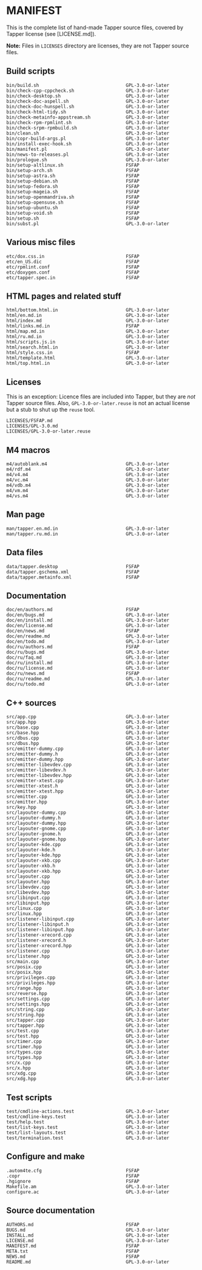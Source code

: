 <!--
    ---------------------------------------------------------------------- copyright and license ---

    File: MANIFEST.md

    Copyright 🄯 2014, 2016—2017, 2019—2023 Van de Bugger.

    This file is part of Tapper.

    Copying and distribution of this file, with or without modification, are permitted in any
    medium without royalty provided the copyright notice and this notice are preserved. This file
    is offered as-is, without any warranty.

    SPDX-License-Identifier: FSFAP

    ---------------------------------------------------------------------- copyright and license ---
-->

MANIFEST
========

This is the complete list of hand-made Tapper source files, covered by Tapper license (see
[LICENSE.md]).

**Note:** Files in `LICENSES` directory are licenses, they are not Tapper source files.

Build scripts
-------------

    bin/build.sh                                GPL-3.0-or-later
    bin/check-cpp-cppcheck.sh                   GPL-3.0-or-later
    bin/check-desktop.sh                        GPL-3.0-or-later
    bin/check-doc-aspell.sh                     GPL-3.0-or-later
    bin/check-doc-hunspell.sh                   GPL-3.0-or-later
    bin/check-html-tidy.sh                      GPL-3.0-or-later
    bin/check-metainfo-appstream.sh             GPL-3.0-or-later
    bin/check-rpm-rpmlint.sh                    GPL-3.0-or-later
    bin/check-srpm-rpmbuild.sh                  GPL-3.0-or-later
    bin/clean.sh                                GPL-3.0-or-later
    bin/copr-build-args.pl                      GPL-3.0-or-later
    bin/install-exec-hook.sh                    GPL-3.0-or-later
    bin/manifest.pl                             GPL-3.0-or-later
    bin/news-to-releases.pl                     GPL-3.0-or-later
    bin/prologue.sh                             GPL-3.0-or-later
    bin/setup-altlinux.sh                       FSFAP
    bin/setup-arch.sh                           FSFAP
    bin/setup-astra.sh                          FSFAP
    bin/setup-debian.sh                         FSFAP
    bin/setup-fedora.sh                         FSFAP
    bin/setup-mageia.sh                         FSFAP
    bin/setup-openmandriva.sh                   FSFAP
    bin/setup-opensuse.sh                       FSFAP
    bin/setup-ubuntu.sh                         FSFAP
    bin/setup-void.sh                           FSFAP
    bin/setup.sh                                FSFAP
    bin/subst.pl                                GPL-3.0-or-later

Various misc files
------------------

    etc/dox.css.in                              FSFAP
    etc/en_US.dic                               FSFAP
    etc/rpmlint.conf                            FSFAP
    etc/doxygen.conf                            FSFAP
    etc/tapper.spec.in                          FSFAP

HTML pages and related stuff
----------------------------

    html/bottom.html.in                         GPL-3.0-or-later
    html/en.md.in                               GPL-3.0-or-later
    html/index.md                               GPL-3.0-or-later
    html/links.md.in                            FSFAP
    html/map.md.in                              GPL-3.0-or-later
    html/ru.md.in                               GPL-3.0-or-later
    html/scripts.js.in                          GPL-3.0-or-later
    html/search.html.in                         GPL-3.0-or-later
    html/style.css.in                           FSFAP
    html/template.html                          GPL-3.0-or-later
    html/top.html.in                            GPL-3.0-or-later

Licenses
--------

This is an exception: Licence files are included into Tapper, but they are *not* Tapper source
files. Also, `GPL-3.0-or-later.reuse` is not an actual license but a stub to shut up the `reuse`
tool.

    LICENSES/FSFAP.md
    LICENSES/GPL-3.0.md
    LICENSES/GPL-3.0-or-later.reuse

M4 macros
---------

    m4/autoblank.m4                             GPL-3.0-or-later
    m4/rdf.m4                                   GPL-3.0-or-later
    m4/v4.m4                                    GPL-3.0-or-later
    m4/vc.m4                                    GPL-3.0-or-later
    m4/vdb.m4                                   GPL-3.0-or-later
    m4/vm.m4                                    GPL-3.0-or-later
    m4/vs.m4                                    GPL-3.0-or-later

Man page
--------

    man/tapper.en.md.in                         GPL-3.0-or-later
    man/tapper.ru.md.in                         GPL-3.0-or-later

Data files
----------

    data/tapper.desktop                         FSFAP
    data/tapper.gschema.xml                     FSFAP
    data/tapper.metainfo.xml                    FSFAP

Documentation
-------------

    doc/en/authors.md                           FSFAP
    doc/en/bugs.md                              GPL-3.0-or-later
    doc/en/install.md                           GPL-3.0-or-later
    doc/en/license.md                           GPL-3.0-or-later
    doc/en/news.md                              FSFAP
    doc/en/readme.md                            GPL-3.0-or-later
    doc/en/todo.md                              GPL-3.0-or-later
    doc/ru/authors.md                           FSFAP
    doc/ru/bugs.md                              GPL-3.0-or-later
    doc/ru/faq.md                               GPL-3.0-or-later
    doc/ru/install.md                           GPL-3.0-or-later
    doc/ru/license.md                           GPL-3.0-or-later
    doc/ru/news.md                              FSFAP
    doc/ru/readme.md                            GPL-3.0-or-later
    doc/ru/todo.md                              GPL-3.0-or-later

C++ sources
-----------

    src/app.cpp                                 GPL-3.0-or-later
    src/app.hpp                                 GPL-3.0-or-later
    src/base.cpp                                GPL-3.0-or-later
    src/base.hpp                                GPL-3.0-or-later
    src/dbus.cpp                                GPL-3.0-or-later
    src/dbus.hpp                                GPL-3.0-or-later
    src/emitter-dummy.cpp                       GPL-3.0-or-later
    src/emitter-dummy.h                         GPL-3.0-or-later
    src/emitter-dummy.hpp                       GPL-3.0-or-later
    src/emitter-libevdev.cpp                    GPL-3.0-or-later
    src/emitter-libevdev.h                      GPL-3.0-or-later
    src/emitter-libevdev.hpp                    GPL-3.0-or-later
    src/emitter-xtest.cpp                       GPL-3.0-or-later
    src/emitter-xtest.h                         GPL-3.0-or-later
    src/emitter-xtest.hpp                       GPL-3.0-or-later
    src/emitter.cpp                             GPL-3.0-or-later
    src/emitter.hpp                             GPL-3.0-or-later
    src/key.hpp                                 GPL-3.0-or-later
    src/layouter-dummy.cpp                      GPL-3.0-or-later
    src/layouter-dummy.h                        GPL-3.0-or-later
    src/layouter-dummy.hpp                      GPL-3.0-or-later
    src/layouter-gnome.cpp                      GPL-3.0-or-later
    src/layouter-gnome.h                        GPL-3.0-or-later
    src/layouter-gnome.hpp                      GPL-3.0-or-later
    src/layouter-kde.cpp                        GPL-3.0-or-later
    src/layouter-kde.h                          GPL-3.0-or-later
    src/layouter-kde.hpp                        GPL-3.0-or-later
    src/layouter-xkb.cpp                        GPL-3.0-or-later
    src/layouter-xkb.h                          GPL-3.0-or-later
    src/layouter-xkb.hpp                        GPL-3.0-or-later
    src/layouter.cpp                            GPL-3.0-or-later
    src/layouter.hpp                            GPL-3.0-or-later
    src/libevdev.cpp                            GPL-3.0-or-later
    src/libevdev.hpp                            GPL-3.0-or-later
    src/libinput.cpp                            GPL-3.0-or-later
    src/libinput.hpp                            GPL-3.0-or-later
    src/linux.cpp                               GPL-3.0-or-later
    src/linux.hpp                               GPL-3.0-or-later
    src/listener-libinput.cpp                   GPL-3.0-or-later
    src/listener-libinput.h                     GPL-3.0-or-later
    src/listener-libinput.hpp                   GPL-3.0-or-later
    src/listener-xrecord.cpp                    GPL-3.0-or-later
    src/listener-xrecord.h                      GPL-3.0-or-later
    src/listener-xrecord.hpp                    GPL-3.0-or-later
    src/listener.cpp                            GPL-3.0-or-later
    src/listener.hpp                            GPL-3.0-or-later
    src/main.cpp                                GPL-3.0-or-later
    src/posix.cpp                               GPL-3.0-or-later
    src/posix.hpp                               GPL-3.0-or-later
    src/privileges.cpp                          GPL-3.0-or-later
    src/privileges.hpp                          GPL-3.0-or-later
    src/range.hpp                               GPL-3.0-or-later
    src/reverse.hpp                             GPL-3.0-or-later
    src/settings.cpp                            GPL-3.0-or-later
    src/settings.hpp                            GPL-3.0-or-later
    src/string.cpp                              GPL-3.0-or-later
    src/string.hpp                              GPL-3.0-or-later
    src/tapper.cpp                              GPL-3.0-or-later
    src/tapper.hpp                              GPL-3.0-or-later
    src/test.cpp                                GPL-3.0-or-later
    src/test.hpp                                GPL-3.0-or-later
    src/timer.cpp                               GPL-3.0-or-later
    src/timer.hpp                               GPL-3.0-or-later
    src/types.cpp                               GPL-3.0-or-later
    src/types.hpp                               GPL-3.0-or-later
    src/x.cpp                                   GPL-3.0-or-later
    src/x.hpp                                   GPL-3.0-or-later
    src/xdg.cpp                                 GPL-3.0-or-later
    src/xdg.hpp                                 GPL-3.0-or-later

Test scripts
------------

    test/cmdline-actions.test                   GPL-3.0-or-later
    test/cmdline-keys.test                      GPL-3.0-or-later
    test/help.test                              GPL-3.0-or-later
    test/list-keys.test                         GPL-3.0-or-later
    test/list-layouts.test                      GPL-3.0-or-later
    test/termination.test                       GPL-3.0-or-later

Configure and make
------------------

    .autom4te.cfg                               FSFAP
    .copr                                       FSFAP
    .hgignore                                   FSFAP
    Makefile.am                                 GPL-3.0-or-later
    configure.ac                                GPL-3.0-or-later

Source documentation
--------------------

    AUTHORS.md                                  FSFAP
    BUGS.md                                     GPL-3.0-or-later
    INSTALL.md                                  GPL-3.0-or-later
    LICENSE.md                                  GPL-3.0-or-later
    MANIFEST.md                                 FSFAP
    META.txt                                    FSFAP
    NEWS.md                                     FSFAP
    README.md                                   GPL-3.0-or-later

<!-- end of file -->
